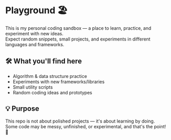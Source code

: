 # Playground 🏖️

This is my personal coding sandbox — a place to learn, practice, and experiment with new ideas.  
Expect random snippets, small projects, and experiments in different languages and frameworks.

## 🛠 What you'll find here

- Algorithm & data structure practice
- Experiments with new frameworks/libraries
- Small utility scripts
- Random coding ideas and prototypes

## 💡 Purpose

This repo is not about polished projects — it's about learning by doing.  
Some code may be messy, unfinished, or experimental, and that's the point! 🚀
